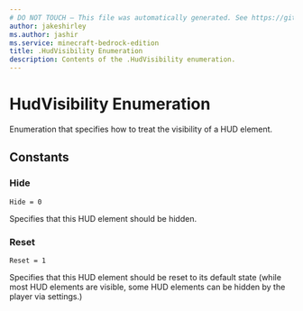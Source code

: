 ```yaml
---
# DO NOT TOUCH — This file was automatically generated. See https://github.com/mojang/minecraftapidocsgenerator to modify descriptions, examples, etc.
author: jakeshirley
ms.author: jashir
ms.service: minecraft-bedrock-edition
title: .HudVisibility Enumeration
description: Contents of the .HudVisibility enumeration.
---
```

# HudVisibility Enumeration

Enumeration that specifies how to treat the visibility of a HUD element.

## Constants
### **Hide**
`Hide = 0`

Specifies that this HUD element should be hidden.
### **Reset**
`Reset = 1`

Specifies that this HUD element should be reset to its default state (while most HUD elements are visible, some HUD elements can be hidden by the player via settings.)
